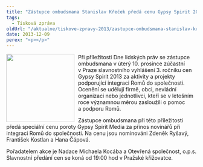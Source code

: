 ```yaml
---
title: "Zástupce ombudsmana Stanislav Křeček předá cenu Gypsy Spirit 2013"
tags:
  - Tisková zpráva
oldUrl: "/aktualne/tiskove-zpravy-2013/zastupce-ombudsmana-stanislav-krecek-preda-cenu-gypsy-spirit-2013"
date: 2013-12-09
perex: "<p></p>"
---
```


<!-- imported from the old website -->

<p><img src="https://www.ochrance.cz/uploads/RTEmagicC_Gypsy-Spirit.jpg.jpg" style="PADDING-RIGHT: 10px; FLOAT: left" height="180" width="180" alt="" />Při příležitosti Dne lidských práv se zástupce ombudsmana v úterý 10. prosince zúčastní v Praze slavnostního vyhlášení 3. ročníku cen Gypsy Spirit 2013 za aktivity a projekty podporující integraci Romů do společnosti. Ocenění se udělují firmě, obci, nevládní organizaci nebo jednotlivci, kteří se v letošním roce významnou měrou zasloužili o pomoc a podporu Romů.</p><p>Zástupce ombudsmana při této příležitosti předá speciální cenu poroty Gypsy Spirit Media za přínos novinářů při integraci Romů do společnosti. Na cenu jsou nominováni Zdeněk Ryšavý, František Kostlan a Hana Čápová.</p>Pořadatelem akce je Nadace Michaela Kocába a Otevřená společnost, o.p.s. Slavnostní předání cen se koná od 19:00 hod v Pražské křižovatce.
